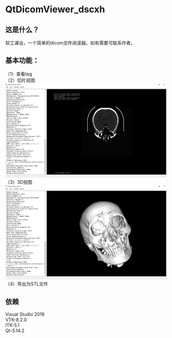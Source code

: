 # QtDicomViewer_dscxh

## 这是什么？
软工课设，一个简单的dicom文件阅读器。如有需要可联系作者。

## 基本功能：<br>
（1）查看tag<br>
（2）切片视图<br>
![avatar](images/sliceView.png)
（3）3D视图
![avatar](images/3DView.png)
（4）导出为STL文件

## 依赖
Visual Studio 2019<br>
VTK-8.2.0<br>
ITK-5.1<br>
Qt-5.14.2